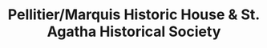 ---
layout: repo
title: "Pellitier/Marquis Historic House & St. Agatha Historical Society"
id: 3377
permalink: repos/3377/
---